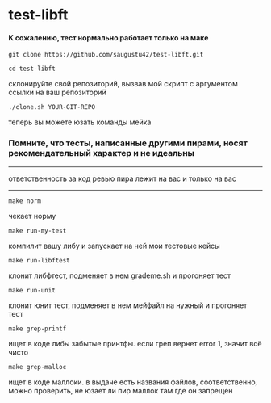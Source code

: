 # test-libft #

#### К сожалению, тест нормально работает только на маке ####

```
git clone https://github.com/saugustu42/test-libft.git
```
```
cd test-libft
```
склонируйте свой репозиторий, вызвав мой скрипт с аргументом ссылки на ваш репозиторий
```
./clone.sh YOUR-GIT-REPO
```
теперь вы можете юзать команды мейка



### Помните, что тесты, написанные другими пирами, носят рекомендательный характер и не идеальны ###
_______________________________________________________________
ответственность за код ревью пира лежит на вас и только на вас
_______________________________________________________________
```
make norm
```
чекает норму
```
make run-my-test
```
компилит вашу либу и запускает на ней мои тестовые кейсы
```
make run-libftest
```
клонит либфтест, подменяет в нем grademe.sh и прогоняет тест
```
make run-unit
```
клонит юнит тест, подменяет в нем мейфайл на нужный и прогоняет тест
```
make grep-printf
```
ищет в коде либы забытые принтфы. если греп вернет error 1, значит всё чисто
```
make grep-malloc
```
ищет в коде маллоки. в выдаче есть названия файлов, соответственно, можно проверить, не юзает ли пир маллок там где он запрещен
